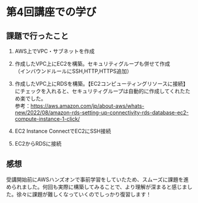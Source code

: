 # 第4回講座での学び
## 課題で行ったこと
1. AWS上でVPC・サブネットを作成
1. 作成したVPC上にEC2を構築。セキュリティグループも併せて作成<br>
（インバウンドルールにSSH,HTTP,HTTPS追加）<br>

1. 作成したVPC上にRDSを構築。【EC2コンピューティングリソースに接続】にチェックを入れると、セキュリティグループは自動的に作成してくれたため楽でした。<br>
参考：https://aws.amazon.com/jp/about-aws/whats-new/2022/08/amazon-rds-setting-up-connectivity-rds-database-ec2-compute-instance-1-click/
1. EC2 Instance ConnectでEC2にSSH接続
1. EC2からRDSに接続

## 感想
受講開始前にAWSハンズオンで事前学習をしていたため、スムーズに課題を進められました。何回も実際に構築してみることで、より理解が深まると感じました。徐々に課題が難しくなっていくのでしっかり復習します！